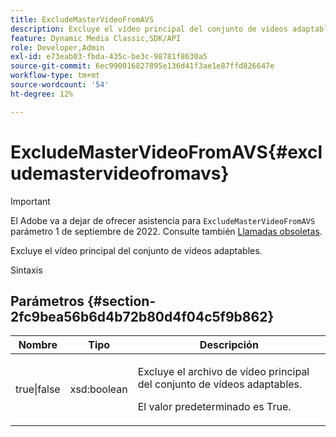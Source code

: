 ```yaml
---
title: ExcludeMasterVideoFromAVS
description: Excluye el vídeo principal del conjunto de vídeos adaptables.
feature: Dynamic Media Classic,SDK/API
role: Developer,Admin
exl-id: e73eab03-fbda-435c-be3c-98781f8630a5
source-git-commit: 6ec990016827895e136d41f3ae1e87ffd826647e
workflow-type: tm+mt
source-wordcount: '54'
ht-degree: 12%

---
```


# ExcludeMasterVideoFromAVS{#excludemastervideofromavs}

>[!IMPORTANT]
>
>El Adobe va a dejar de ofrecer asistencia para `ExcludeMasterVideoFromAVS` parámetro 1 de septiembre de 2022. Consulte también [Llamadas obsoletas](/help/aem-ips-api/c-deprecated-calls.md).

Excluye el vídeo principal del conjunto de vídeos adaptables.

<!-- REMOVE TOPIC MAY 2022 AS PER CQDOC-19165 AND REMOVED FROM TOC -->

Sintaxis

## Parámetros {#section-2fc9bea56b6d4b72b80d4f04c5f9b862}

<table id="table_04100BB8ABD84EF68B0A7CE3AD946414"> 
 <thead> 
  <tr> 
   <th colname="col1" class="entry"> Nombre </th> 
   <th colname="col2" class="entry"> Tipo </th> 
   <th colname="col3" class="entry"> Descripción </th> 
  </tr> 
 </thead>
 <tbody> 
  <tr> 
   <td colname="col1"> <span class="codeph"> true|false</span> </td> 
   <td colname="col2"> <span class="codeph"> xsd:boolean</span> </td> 
   <td colname="col3"> <p>Excluye el archivo de vídeo principal del conjunto de vídeos adaptables. </p> <p>El valor predeterminado es True. </p> </td> 
  </tr> 
 </tbody> 
</table>
